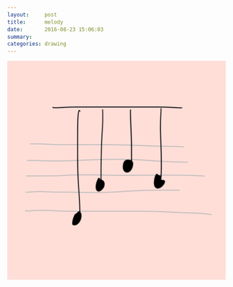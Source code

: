 ```yaml
---
layout:     post
title:      melody
date:       2016-08-23 15:06:03
summary:    
categories: drawing
---
```

![melody](/images/diary/melody.png "single-finger-piano-master")
